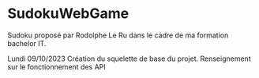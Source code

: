 # SudokuWebGame
Sudoku proposé par Rodolphe Le Ru dans le cadre de ma formation bachelor IT.

Lundi 09/10/2023
Création du squelette de base du projet. Renseignement sur le fonctionnement des API